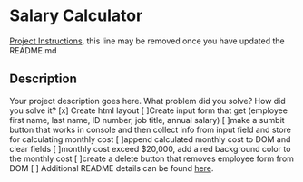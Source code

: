 # Salary Calculator

[Project Instructions](./INSTRUCTIONS.md), this line may be removed once you have updated the README.md

## Description

Your project description goes here. What problem did you solve? How did you solve it?
[x] Create html layout
[ ]Create input form that get (employee first name, last name, ID number, job title, annual salary)
[ ]make a sumbit button that works in console and then collect info from input      field and store for calculating monthly cost
[ ]append calculated monthly cost to DOM and clear fields
[ ]monthly cost exceed $20,000, add a red background color to the monthly cost
[ ]create a delete button that removes employee form from DOM
[ ]
Additional README details can be found [here](https://github.com/PrimeAcademy/readme-template/blob/master/README.md).
